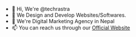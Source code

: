 - 👋 Hi, We're @techrastra
- 👀 We Design and Develop Websites/Softwares.
- 🌱 We're Digital Marketing Agency in Nepal
- 📫 You can reach us through our [Official Website](https://www.techrastra.com)

<!---
techrastra/techrastra is a ✨ special ✨ repository because its `README.md` (this file) appears on your GitHub profile.
You can click the Preview link to take a look at your changes.
--->
